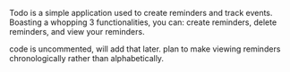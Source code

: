 Todo is a simple application used to create reminders and track events.
Boasting a whopping 3 functionalities, you can: create reminders, delete reminders, and view your reminders.

code is uncommented, will add that later.
plan to make viewing reminders chronologically rather than alphabetically.
